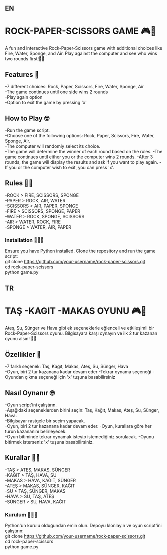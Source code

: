 ## EN
# ROCK-PAPER-SCISSORS GAME  🎮🥳
A fun and interactive Rock-Paper-Scissors game with additional choices like Fire, Water, Sponge, and Air. Play against the computer and see who wins two rounds first!🥇🥳

## Features 🤩
-7 different choices: Rock, Paper, Scissors, Fire, Water, Sponge, Air  
-The game continues until one side wins 2 rounds  
-Play again option  
-Option to exit the game by pressing 'x'

## How to Play 🤓
-Run the game script.  
-Choose one of the following options: Rock, Paper, Scissors, Fire, Water, Sponge, Air.  
-The computer will randomly select its choice.  
-The game will determine the winner of each round based on the rules. 
-The game continues until either you or the computer wins 2 rounds. 
-After 3 rounds, the game will display the results and ask if you want to play again.
-If you or the computer wish to exit, you can press 'x'.


## Rules 🧐🤖
-ROCK > FIRE, SCISSORS, SPONGE  
-PAPER > ROCK, AIR, WATER  
-SCISSORS > AIR, PAPER, SPONGE  
-FIRE > SCISSORS, SPONGE, PAPER  
-WATER > ROCK, SPONGE, SCISSORS  
-AIR > WATER, ROCK, FIRE  
-SPONGE > WATER, AIR, PAPER


### Installation 🎉🚀🚀
Ensure you have Python installed. Clone the repository and run the game script:  
git clone https://github.com/your-username/rock-paper-scissors.git  
cd rock-paper-scissors  
python game.py


## TR
# TAŞ -KAGIT -MAKAS OYUNU 🎮🥳
Ateş, Su, Sünger ve Hava gibi ek seçeneklerle eğlenceli ve etkileşimli bir Rock-Paper-Scissors oyunu. Bilgisayara karşı oynayın ve ilk 2 tur kazanan oyunu alsın! 🥇🥳

## Özellikler 🤩
-7 farklı seçenek: Taş, Kağıt, Makas, Ateş, Su, Sünger, Hava  
-Oyun, biri 2 tur kazanana kadar devam eder 
-Tekrar oynama seçeneği
-Oyundan çıkma seçeneği için 'x' tuşuna basabilirsiniz

## Nasıl Oynanır 🤓
-Oyun script'ini çalıştırın.  
-Aşağıdaki seçeneklerden birini seçin: Taş, Kağıt, Makas, Ateş, Su, Sünger, Hava.  
-Bilgisayar rastgele bir seçim yapacak.  
-Oyun, biri 2 tur kazanana kadar devam eder.
-Oyun, kurallara göre her turun kazananını belirleyecek.  
-Oyun bitiminde tekrar oynamak isteyip istemediğiniz sorulacak.
-Oyunu bitirmek isterseniz 'x' tuşuna basabilirsiniz.

## Kurallar 🧐🤖
-TAŞ > ATEŞ, MAKAS, SÜNGER  
-KAĞIT > TAŞ, HAVA, SU  
-MAKAS > HAVA, KAĞIT, SÜNGER  
-ATEŞ > MAKAS, SÜNGER, KAĞIT  
-SU > TAŞ, SÜNGER, MAKAS  
-HAVA > SU, TAŞ, ATEŞ  
-SÜNGER > SU, HAVA, KAĞIT    

### Kurulum 🎉🚀🚀
Python'un kurulu olduğundan emin olun. Depoyu klonlayın ve oyun script'ini çalıştırın:  
git clone https://github.com/your-username/rock-paper-scissors.git  
cd rock-paper-scissors  
python game.py  






